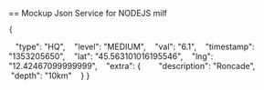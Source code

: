 == Mockup Json Service for NODEJS milf

    {
      "type": "HQ",
      "level": "MEDIUM",
      "val": "6.1",
      "timestamp": "1353205650",
      "lat": "45.563101016195546",
      "lng": "12.42467099999999",
      "extra": {
          "description": "Roncade",
          "depth": "10km"
      }
    }
